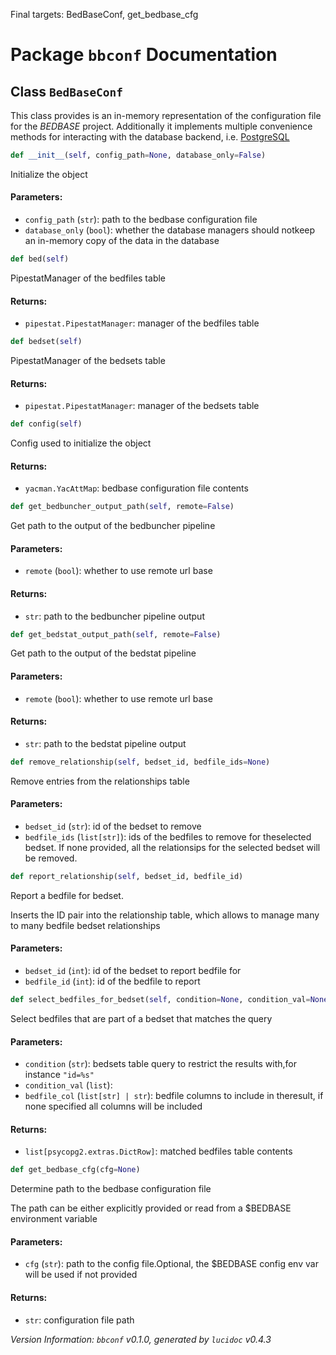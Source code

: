 Final targets: BedBaseConf, get_bedbase_cfg
<script>
document.addEventListener('DOMContentLoaded', (event) => {
  document.querySelectorAll('h3 code').forEach((block) => {
    hljs.highlightBlock(block);
  });
});
</script>

<style>
h3 .content { 
    padding-left: 22px;
    text-indent: -15px;
 }
h3 .hljs .content {
    padding-left: 20px;
    margin-left: 0px;
    text-indent: -15px;
    martin-bottom: 0px;
}
h4 .content, table .content, p .content, li .content { margin-left: 30px; }
h4 .content { 
    font-style: italic;
    font-size: 1em;
    margin-bottom: 0px;
}

</style>


# Package `bbconf` Documentation

## <a name="BedBaseConf"></a> Class `BedBaseConf`
This class provides is an in-memory representation of the configuration file for the *BEDBASE* project. Additionally it implements multiple convenience methods for interacting with the database backend, i.e. [PostgreSQL](https://www.postgresql.org/)


```python
def __init__(self, config_path=None, database_only=False)
```

Initialize the object
#### Parameters:

- `config_path` (`str`):  path to the bedbase configuration file
- `database_only` (`bool`):  whether the database managers should notkeep an in-memory copy of the data in the database




```python
def bed(self)
```

PipestatManager of the bedfiles table
#### Returns:

- `pipestat.PipestatManager`:  manager of the bedfiles table




```python
def bedset(self)
```

PipestatManager of the bedsets table
#### Returns:

- `pipestat.PipestatManager`:  manager of the bedsets table




```python
def config(self)
```

Config used to initialize the object
#### Returns:

- `yacman.YacAttMap`:  bedbase configuration file contents




```python
def get_bedbuncher_output_path(self, remote=False)
```

Get path to the output of the bedbuncher pipeline
#### Parameters:

- `remote` (`bool`):  whether to use remote url base


#### Returns:

- `str`:  path to the bedbuncher pipeline output




```python
def get_bedstat_output_path(self, remote=False)
```

Get path to the output of the bedstat pipeline
#### Parameters:

- `remote` (`bool`):  whether to use remote url base


#### Returns:

- `str`:  path to the bedstat pipeline output




```python
def remove_relationship(self, bedset_id, bedfile_ids=None)
```

Remove entries from the relationships table
#### Parameters:

- `bedset_id` (`str`):  id of the bedset to remove
- `bedfile_ids` (`list[str]`):  ids of the bedfiles to remove for theselected bedset. If none provided, all the relationsips for the selected bedset will be removed.




```python
def report_relationship(self, bedset_id, bedfile_id)
```

Report a bedfile for bedset.

Inserts the ID pair into the relationship table, which allows to
manage many to many bedfile bedset relationships
#### Parameters:

- `bedset_id` (`int`):  id of the bedset to report bedfile for
- `bedfile_id` (`int`):  id of the bedfile to report




```python
def select_bedfiles_for_bedset(self, condition=None, condition_val=None, bedfile_col=None)
```

Select bedfiles that are part of a bedset that matches the query
#### Parameters:

- `condition` (`str`):  bedsets table query to restrict the results with,for instance `"id=%s"`
- `condition_val` (`list`): 
- `bedfile_col` (`list[str] | str`):  bedfile columns to include in theresult, if none specified all columns will be included


#### Returns:

- `list[psycopg2.extras.DictRow]`:  matched bedfiles table contents




```python
def get_bedbase_cfg(cfg=None)
```

Determine path to the bedbase configuration file

The path can be either explicitly provided
or read from a $BEDBASE environment variable
#### Parameters:

- `cfg` (`str`):  path to the config file.Optional, the $BEDBASE config env var will be used if not provided


#### Returns:

- `str`:  configuration file path







*Version Information: `bbconf` v0.1.0, generated by `lucidoc` v0.4.3*
